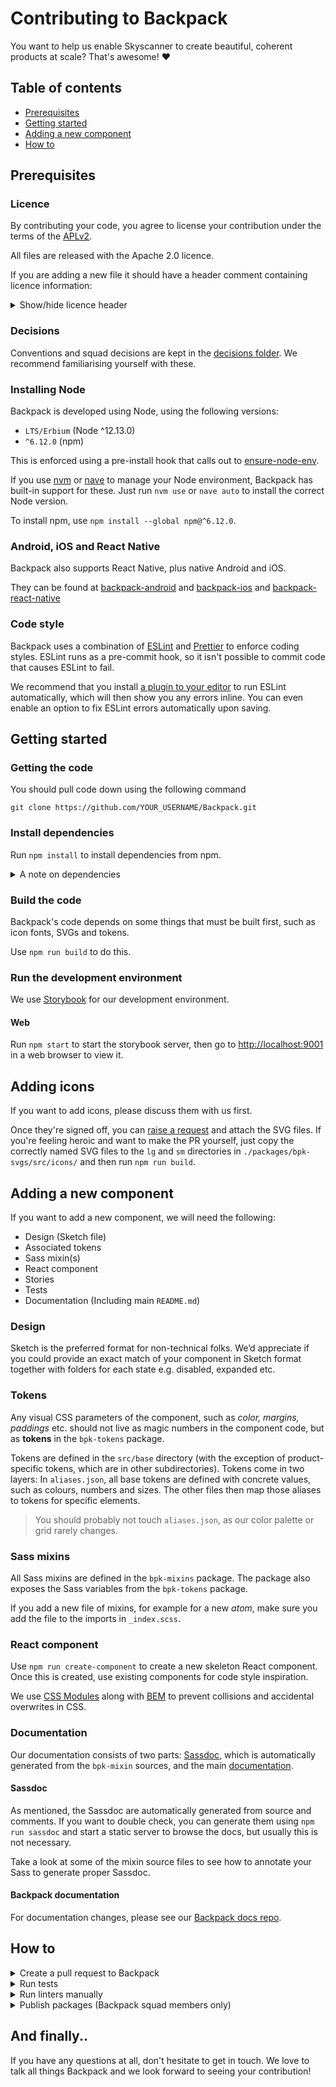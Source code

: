 # Contributing to Backpack

You want to help us enable Skyscanner to create beautiful, coherent products at scale? That's awesome! :heart:

## Table of contents

* [Prerequisites](#prerequisites)
* [Getting started](#getting-started)
* [Adding a new component](#adding-a-new-component)
* [How to](#how-to)

## Prerequisites

### Licence

By contributing your code, you agree to license your contribution under the terms of the [APLv2](./LICENSE).

All files are released with the Apache 2.0 licence.

If you are adding a new file it should have a header comment containing licence information:

<details>
<summary>Show/hide licence header</summary>

```
Backpack - Skyscanner's Design System

Copyright 2016-2020 Skyscanner Ltd

Licensed under the Apache License, Version 2.0 (the "License");
you may not use this file except in compliance with the License.
You may obtain a copy of the License at

  http://www.apache.org/licenses/LICENSE-2.0

Unless required by applicable law or agreed to in writing, software
distributed under the License is distributed on an "AS IS" BASIS,
WITHOUT WARRANTIES OR CONDITIONS OF ANY KIND, either express or implied.
See the License for the specific language governing permissions and
limitations under the License.
```

</details>

### Decisions

Conventions and squad decisions are kept in the [decisions folder](/decisions). We recommend familiarising yourself with these.

### Installing Node

Backpack is developed using Node, using the following versions:

* `LTS/Erbium` (Node ^12.13.0)
* `^6.12.0` (npm)

This is enforced using a pre-install hook that calls out to [ensure-node-env](https://github.com/Skyscanner/ensure-node-env).

If you use [nvm](https://github.com/creationix/nvm) or [nave](https://github.com/isaacs/nave) to manage your Node environment, Backpack has built-in support for these. Just run `nvm use` or `nave auto` to install the correct Node version.

To install npm, use `npm install --global npm@^6.12.0`.

### Android, iOS and React Native

Backpack also supports React Native, plus native Android and iOS.

They can be found at [backpack-android](https://github.com/skyscanner/backpack-android) and [backpack-ios](https://github.com/skyscanner/backpack-ios) and [backpack-react-native](https://github.com/skyscanner/backpack-react-native)

### Code style

Backpack uses a combination of [ESLint](https://eslint.org) and [Prettier](https://prettier.io) to enforce coding styles. ESLint runs as a pre-commit hook, so it isn't possible to commit code that causes ESLint to fail.

We recommend that you install [a plugin to your editor](https://eslint.org/docs/user-guide/integrations#editors) to run ESLint automatically, which will then show you any errors inline. You can even enable an option to fix ESLint errors automatically upon saving.

## Getting started

### Getting the code

You should pull code down using the following command

```
git clone https://github.com/YOUR_USERNAME/Backpack.git
```

### Install dependencies

Run `npm install` to install dependencies from npm.

<details>
<summary>A note on dependencies</summary>

Backpack is a multi-package repository, also known as a monorepo. This means that instead of having one code repository for each npm package, we manage them all inside this single repository.

We use [Lerna](https://lernajs.io) to achieve this. Lerna links packages together inside this repo by 'bootstrapping'.

When you run `npm install`, Lerna is bootstrapped automatically as a post-install hook. However, if you change dependencies within a package, you will need to run Lerna manually with `npm run bootstrap`.

</details>

### Build the code

Backpack's code depends on some things that must be built first, such as icon fonts, SVGs and tokens.

Use `npm run build` to do this.

### Run the development environment

We use [Storybook](https://storybook.js.org/) for our development environment.

#### Web

Run `npm start` to start the storybook server, then go to [http://localhost:9001](http://localhost:9001) in a web browser to view it.

## Adding icons

If you want to add icons, please discuss them with us first.

Once they're signed off, you can [raise a request](https://bit.ly/backpack-request) and attach the SVG files. If you're feeling heroic and want to make the PR yourself, just copy the correctly named SVG files to the `lg` and `sm` directories in `./packages/bpk-svgs/src/icons/` and then run `npm run build`.

## Adding a new component

If you want to add a new component, we will need the following:

- Design (Sketch file)
- Associated tokens
- Sass mixin(s)
- React component
- Stories
- Tests
- Documentation (Including main `README.md`)

### Design

Sketch is the preferred format for non-technical folks. We’d appreciate if you could provide an exact match of your component in Sketch format together with folders for each state e.g. disabled, expanded etc.

### Tokens

Any visual CSS parameters of the component, such as *color, margins, paddings* etc. should not live as magic numbers in the component code, but as **tokens** in the `bpk-tokens` package.

Tokens are defined in the `src/base` directory (with the exception of product-specific tokens, which are in other subdirectories). Tokens come in two layers: In `aliases.json`, all base tokens are defined with concrete values, such as colours, numbers and sizes. The other files then map those aliases to tokens for specific elements.

> You should probably not touch `aliases.json`, as our color palette or grid rarely changes.

### Sass mixins

All Sass mixins are defined in the `bpk-mixins` package. The package also exposes the Sass variables from the `bpk-tokens` package.

If you add a new file of mixins, for example for a new *atom*, make sure you add the file to the imports in `_index.scss`.

### React component

Use `npm run create-component` to create a new skeleton React component. Once this is created, use existing components for code style inspiration.

We use [CSS Modules](https://github.com/css-modules/css-modules) along with [BEM](http://getbem.com/) to prevent collisions and accidental overwrites in CSS.

### Documentation

Our documentation consists of two parts: [Sassdoc](https://backpack.github.io/sassdoc/), which is automatically generated from the `bpk-mixin` sources, and the main [documentation](https://backpack.github.io).

#### Sassdoc

As mentioned, the Sassdoc are automatically generated from source and comments. If you want to double check, you can generate them using `npm run sassdoc` and start a static server to browse the docs, but usually this is not necessary.

Take a look at some of the mixin source files to see how to annotate your Sass to generate proper Sassdoc.

#### Backpack documentation

For documentation changes, please see our [Backpack docs repo](http://github.com/Skyscanner/backpack-docs).

## How to

<details>
<summary>Create a pull request to Backpack</summary>

For anything non-trivial, we strongly recommend speaking to somebody from Backpack squad before starting work on a PR. This lets us pass on any advice or knowledge we already have about the work you're proposing. It might even be something we're already working on. After this, follow the steps below.

1. [Fork the repository](https://github.com/Skyscanner/backpack/fork).
2. Create a new branch.
3. Make your changes.
4. Commit and push your new branch.
5. Submit a [pull request](https://github.com/Skyscanner/backpack/pulls).
6. Notify someone in Backpack squad or drop a note in #backpack.

Don't forget to update [`UNRELEASED.yaml`](UNRELEASED.yaml) for any user-facing changes.

Bear in mind that small, incremental pull requests are likely to be reviewed faster.

</details>

<details>
<summary>Run tests</summary>

`npm test` will pick up any files that end in `-test.js`, so you don't need to do anything to make Jest pick them up.

You can also run the tests in 'watch mode', which means the process will continually run and run tests every time files change. Use `npm run jest:watch` to do this.

</details>

<details>
<summary>Run linters manually</summary>

* `npm run lint` to lint both JS and SCSS.
* `npm run lint:js` to lint JS.
* `npm run lint:js:fix` to lint and try to automatically fix any errors.
* `npm run lint:scss` to lint SCSS.

</details>

<details>
<summary>Publish packages (Backpack squad members only)</summary>

- Update the [unreleased changelog](/UNRELEASED.yaml) with every package that has changed, separating out `BRAKING`, `ADDED` and `FIXED` changes (there are examples at the bottom of the file). If you need more details on classification please checkout the [versioning decision](/decisions/versioning-rules.md)).
  - Some useful commands for determining "what's changed?":
    - `npm run lerna updated`
    - `npm run lerna diff <package-name>`
- Make sure you are an owner of the npm packages (speak to a member of the Backpack squad).
- **Run `npm run release`** (this will run several checks and then `lerna publish`). Do not run `npm publish`.
- You’ll be asked to confirm the new versions and descriptions for every package that has changed.
- If you need to make changes you can exit without confirming and no changes will be made.

Be aware that if `bpk-tokens` has changed, *all* packages in the repository will be updated as they all depend on `bpk-tokens`. Changing an existing token is almost always worth a "major" release, whereas adding a new token is usually a "minor" release.

When a component is released for the first time on npm, remember to add the component to the Skyscanner organisation through the [npm UI](https://www.npmjs.com/settings/skyscanner/teams/team/backpack/access).

</details>

## And finally..

If you have any questions at all, don't hesitate to get in touch. We love to talk all things Backpack and we look forward to seeing your contribution!
